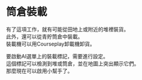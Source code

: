 # 筒倉裝載
  
有了這項工作，就有可能從田地上或附近的堆裡裝貨。  
此外，還可以從青貯筒倉中裝載。  
裝載機可以用Courseplay卸載機卸貨。  


  
要啟動AI選單上的裝載標記，需要進行設定。  
這個標記可以檢測到堆或筒倉，並在地圖上突出顯示它們。  
那麼現在可以啟用小幫手了。  


